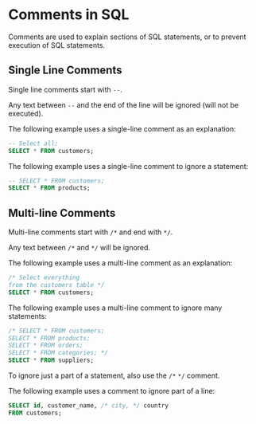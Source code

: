 # Comments in SQL

Comments are used to explain sections of SQL statements, or to prevent execution of SQL statements.

## Single Line Comments

Single line comments start with `--`.

Any text between `--` and the end of the line will be ignored (will not be executed).

The following example uses a single-line comment as an explanation:

```sql
-- Select all:
SELECT * FROM customers;
```

The following example uses a single-line comment to ignore a statement:

```sql
-- SELECT * FROM customers;
SELECT * FROM products;
```

## Multi-line Comments

Multi-line comments start with `/*` and end with `*/`.

Any text between `/*` and `*/` will be ignored.

The following example uses a multi-line comment as an explanation:

```sql
/* Select everything
from the customers table */
SELECT * FROM customers;
```

The following example uses a multi-line comment to ignore many statements:

```sql
/* SELECT * FROM customers;
SELECT * FROM products;
SELECT * FROM orders;
SELECT * FROM categories; */
SELECT * FROM suppliers;
```

To ignore just a part of a statement, also use the `/*` `*/` comment.

The following example uses a comment to ignore part of a line:

```sql
SELECT id, customer_name, /* city, */ country 
FROM customers;
```